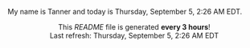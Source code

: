 My name is Tanner and today is Thursday, September 5, 2:26 AM EDT.

<p align="center">This <i>README</i> file is generated <b>every 3 hours</b>!</br>Last refresh: Thursday, September 5, 2:26 AM EDT<br /></p>
